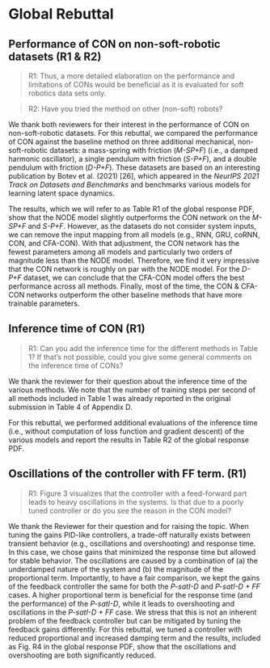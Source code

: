 # Global Rebuttal

## Performance of CON on non-soft-robotic datasets (R1 & R2)

> R1: Thus, a more detailed elaboration on the performance and limitations of CONs would be beneficial as it is evaluated for soft robotics data sets only.

> R2: Have you tried the method on other (non-soft) robots?

We thank both reviewers for their interest in the performance of CON on non-soft-robotic datasets.
For this rebuttal, we compared the performance of CON against the baseline method on three additional mechanical, non-soft-robotic datasets: a mass-spring with friction (_M-SP+F_) (i.e., a damped harmonic oscillator), a single pendulum with friction (_S-P+F_), and a double pendulum with friction (_D-P+F_). These datasets are based on an interesting publication by Botev et al. (2021) [26], which appeared in the _NeurIPS 2021 Track on Datasets and Benchmarks_ and benchmarks various models for learning latent space dynamics.

The results, which we will refer to as Table R1 of the global response PDF, show that the NODE model slightly outperforms the CON network on the _M-SP+F_ and _S-P+F_. However, as the datasets do not consider system inputs, we can remove the input mapping from all models (e.g., RNN, GRU, coRNN, CON, and CFA-CON). With that adjustment, the CON network has the fewest parameters among all models and particularly two orders of magnitude less than the NODE model. Therefore, we find it very impressive that the CON network is roughly on par with the NODE model.
For the _D-P+F_ dataset, we can conclude that the CFA-CON model offers the best performance across all methods.
Finally, most of the time, the CON & CFA-CON networks outperform the other baseline methods that have more trainable parameters.

## Inference time of CON (R1)

> R1: Can you add the inference time for the different methods in Table 1? If that’s not possible, could you give some general comments on the inference time of CONs?

We thank the reviewer for their question about the inference time of the various methods. We note that the number of training steps per second of all methods included in Table 1 was already reported in the original submission in Table 4 of Appendix D.

For this rebuttal, we performed additional evaluations of the inference time (i.e., without computation of loss function and gradient descent) of the various models and report the results in Table R2 of the global response PDF.

## Oscillations of the controller with FF term. (R1)

> R1: Figure 3 visualizes that the controller with a feed-forward part leads to heavy oscillations in the systems. Is that due to a poorly tuned controller or do you see the reason in the CON model?

We thank the Reviewer for their question and for raising the topic. When tuning the gains PID-like controllers, a trade-off naturally exists between transient behavior (e.g., oscillations and overshooting) and response time.
In this case, we chose gains that minimized the response time but allowed for stable behavior. The oscillations are caused by a combination of (a) the underdamped nature of the system and (b) the magnitude of the proportional term.
Importantly, to have a fair comparison, we kept the gains of the feedback controller the same for both the _P-satI-D_ and _P-satI-D + FF_ cases. A higher proportional term is beneficial for the response time (and the performance) of the _P-satI-D_,
while it leads to overshooting and oscillations in the _P-satI-D + FF_ case. We stress that this is not an inherent problem of the feedback controller but can be mitigated by tuning the feedback gains differently.
For this rebuttal, we tuned a controller with reduced proportional and increased damping term and the results, included as Fig. R4 in the global response PDF, show that the oscillations and overshooting are both significantly reduced.
